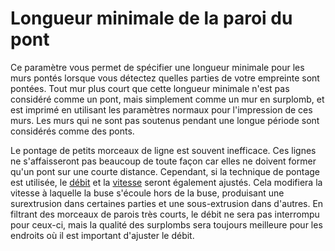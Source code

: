Longueur minimale de la paroi du pont
===

Ce paramètre vous permet de spécifier une longueur minimale pour les murs pontés lorsque vous détectez quelles parties de votre empreinte sont pontées. Tout mur plus court que cette longueur minimale n'est pas considéré comme un pont, mais simplement comme un mur en surplomb, et est imprimé en utilisant les paramètres normaux pour l'impression de ces murs. Les murs qui ne sont pas soutenus pendant une longue période sont considérés comme des ponts.

Le pontage de petits morceaux de ligne est souvent inefficace. Ces lignes ne s'affaisseront pas beaucoup de toute façon car elles ne doivent former qu'un pont sur une courte distance. Cependant, si la technique de pontage est utilisée, le [débit](./bridge_wall_material_flow.md) et la [vitesse](./bridge_wall_speed.md) seront également ajustés. Cela modifiera la vitesse à laquelle la buse s'écoule hors de la buse, produisant une surextrusion dans certaines parties et une sous-extrusion dans d'autres. En filtrant des morceaux de parois très courts, le débit ne sera pas interrompu pour ceux-ci, mais la qualité des surplombs sera toujours meilleure pour les endroits où il est important d'ajuster le débit.
